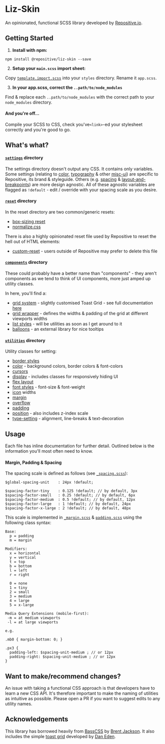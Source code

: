 # Liz-Skin

An opinionated, functional SCSS library developed by [Repositive.io](https://repositive.io/).

## Getting Started

1. **Install with npm:** 

`npm install @repositive/liz-skin --save`


2. **Setup your `main.scss` import sheet:** 

Copy [`template.import.scss`](https://github.com/repositive/liz-skin/blob/master/template.import.scss) into your `styles` directory. Rename it `app.scss`.

3. **In your app.scss, correct the `..path/to/node_modules`**

Find & replace each `..path/to/node_modules` with the correct path to your `node_modules` directory.

#### And you're off...

Compile your SCSS to CSS, check you've`<link>`-ed your stylesheet correctly and you're good to go.

## What's what?

#### [`settings`](https://github.com/repositive/liz-skin/tree/master/settings) directory

The settings directory doesn't output any CSS. It contains only variables. Some settings (relating to [color](https://github.com/repositive/liz-skin/blob/master/settings/_color.scss), [typography](https://github.com/repositive/liz-skin/blob/master/settings/_typography.scss) & other [misc-ui](https://github.com/repositive/liz-skin/blob/master/settings/_misc-ui.scss)) are specific to Repositive, its brand & styleguide. Others (e.g. [spacing](https://github.com/repositive/liz-skin/blob/master/settings/_spacing.scss) & [layout-and-breakpoints](https://github.com/repositive/liz-skin/blob/master/settings/_layout-and-breakpoints.scss)) are more design agnostic. All of these agnostic variables are flagged as `!default` - edit / override with your spacing scale as you desire.

#### [`reset`](https://github.com/repositive/liz-skin/tree/master/reset) directory

In the reset directory are two common/generic resets:
* [box-sizing reset](https://github.com/repositive/liz-skin/blob/master/reset/_box-sizing.scss)
* [normalize.css](https://github.com/repositive/liz-skin/blob/master/reset/_normalize.scss)

There is also a highly opinionated reset file used by Repositive to reset the hell out of HTML elements:

* [custom-reset](https://github.com/repositive/liz-skin/blob/master/reset/_custom-reset.scss) - users outside of Repositive may prefer to delete this file

#### [`components`](https://github.com/repositive/liz-skin/tree/liz-skin-documentation/components) directory

These could probably have a better name than "components" - they aren't components as we tend to think of UI components, more just amped up utility classes.

In here, you'll find a:

* [grid system](https://github.com/repositive/liz-skin/blob/liz-skin-documentation/components/_grid.scss) - slightly customised Toast Grid - see full documentation [here](https://github.com/daneden/toast)
* [grid wrapper](https://github.com/repositive/liz-skin/blob/liz-skin-documentation/components/_grid-wrapper.scss) - defines the widths & padding of the grid at different viewports widths
* [list styles](https://github.com/repositive/liz-skin/blob/liz-skin-documentation/components/_list.scss) - will be utilities as soon as I get around to it
* [balloons](https://github.com/repositive/liz-skin/blob/liz-skin-documentation/components/_balloons.scss) - an external library for nice tooltips


#### [`utilities`](https://github.com/repositive/liz-skin/tree/master/utilities) directory

Utility classes for setting:

* [border styles](https://github.com/repositive/liz-skin/blob/master/utilities/_border.scss)
* [color](https://github.com/repositive/liz-skin/blob/master/utilities/_color.scss) - background colors, border colors & font-colors
* [cursors](https://github.com/repositive/liz-skin/blob/master/utilities/_cursor.scss)
* [display](https://github.com/repositive/liz-skin/blob/master/utilities/_display.scss) - includes classes for responsively hiding UI
* [flex layout](https://github.com/repositive/liz-skin/blob/master/utilities/_flex.scss)
* [font styles](https://github.com/repositive/liz-skin/blob/master/utilities/_font-styles.scss) - font-size & font-weight
* [icon](https://github.com/repositive/liz-skin/blob/master/utilities/_icon.scss) widths
* [margin](https://github.com/repositive/liz-skin/blob/master/utilities/_margin.scss)
* [overflow](https://github.com/repositive/liz-skin/blob/master/utilities/_overflow.scss)
* [padding](https://github.com/repositive/liz-skin/blob/master/utilities/_padding.scss)
* [position](https://github.com/repositive/liz-skin/blob/master/utilities/_position.scss) - also includes z-index scale
* [type-setting](https://github.com/repositive/liz-skin/blob/master/utilities/_type-setting.scss) - alignment, line-breaks & text-decoration

## Usage

Each file has inline documentation for further detail. Outlined below is the information you'll most often need to know.

#### Margin, Padding & Spacing

The spacing scale is defined as follows (see [`_spacing.scss`](https://github.com/repositive/liz-skin/blob/master/settings/_spacing.scss)):

```
$global-spacing-unit    : 24px !default;

$spacing-factor-tiny    : 0.125 !default; // by default, 3px
$spacing-factor-small   : 0.25 !default; // by default, 6px
$spacing-factor-medium  : 0.5 !default; // by default, 12px
$spacing-factor-large   : 1 !default; // by default, 24px
$spacing-factor-x-large : 2 !default; // by default, 48px
```

This scale is implemented in [`_margin.scss`](https://github.com/repositive/liz-skin/blob/master/utilities/_margin.scss) & [`padding.scss`](https://github.com/repositive/liz-skin/blob/master/utilities/_padding.scss) using the following class syntax:

```
Base:
  p = padding
  m = margin

Modifiers:
  x = horizontal
  y = vertical
  t = top
  b = bottom
  l = left
  r = right

  0 = none
  1 = tiny
  2 = small
  3 = medium
  4 = large
  5 = x-large

Media Query Extensions (mobile-first):
 -m = at medium viewports
 -l = at large viewports

e.g.

.mb0 { margin-bottom: 0; }

.px3 {
  padding-left: $spacing-unit-medium ; // or 12px
  padding-right: $spacing-unit-medium ; // or 12px
}
```

## Want to make/recommend changes?
An issue with taking a functional CSS approach is that developers have to learn a new CSS API. It's therefore important to make the naming of utilities as intuitive as possible. Please open a PR if you want to suggest edits to any utility names. 

## Acknowledgements

This library has borrowed heavily from [BassCSS](http://basscss.com/) by [Brent Jackson](http://jxnblk.com/). It also includes the simple [toast grid](https://daneden.github.io/Toast/) developed by [Dan Eden](https://daneden.me/).
